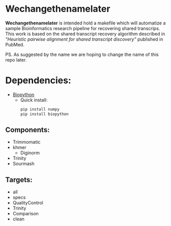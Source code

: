 Wechangethenamelater
=====================

  **Wechangethenamelater** is intended hold a makefile which will automatize a sample Bioinformatics research pipeline for recovering shared transcrips. This work
  is based on the shared transcript recovery algorithm described in *"Heuristic pairwise alignment for shared transcript discovery"* published in PubMed.


  PS. As suggested by the name we are hoping to change the name of this repo later.

# Dependencies:
  + [Biopython](https://github.com/biopython/biopython)
    + Quick install:
      ```python
      pip install numpy
      pip install biopython
      ```

## Components:
  + Trimmomatic
  + khmer
    + Diginorm
  + Trinity
  + Sourmash

## Targets:
  + all
  + specs
  + QualityControl
  + Trinity
  + Comparison
  + clean
